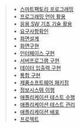 > * [스마트팩토리 프로그래밍](https://github.com/yungjin/-/tree/master/1.%EC%8A%A4%EB%A7%88%ED%8A%B8%ED%8C%A9%ED%86%A0%EB%A6%AC%20%ED%94%84%EB%A1%9C%EA%B7%B8%EB%9E%98%EB%B0%8D)
> * [프로그래밍 언어 활용](https://github.com/yungjin/-/tree/master/2.%ED%94%84%EB%A1%9C%EA%B7%B8%EB%9E%98%EB%B0%8D%20%EC%96%B8%EC%96%B4%20%ED%99%9C%EC%9A%A9)
> * [응용 SW 기초 기술 활용](https://github.com/yungjin/-/tree/master/3.%EC%9D%91%EC%9A%A9%20SW%20%EA%B8%B0%EC%B4%88%20%EA%B8%B0%EC%88%A0%20%ED%99%9C%EC%9A%A9)
> * [요구사항확인](https://github.com/yungjin/-/tree/master/4.%EC%9A%94%EA%B5%AC%EC%82%AC%ED%95%AD%20%ED%99%95%EC%9D%B8)
> * [화면설계](https://github.com/yungjin/-/tree/master/5.%ED%99%94%EB%A9%B4%EC%84%A4%EA%B3%84)
> * [화면구현](https://github.com/yungjin/KYH)
> * [인터페이스 구현](https://github.com/yungjin/-/tree/master/7.%EC%9D%B8%ED%84%B0%ED%8E%98%EC%9D%B4%EC%8A%A4%EA%B5%AC%ED%98%84)
> * [서버프로그램 구현](https://github.com/yungjin/-/blob/master/%EC%B5%9C%EC%98%81%EC%A7%84.zip)
> * [데이터 입출력 구현](https://github.com/yungjin/gdc/blob/master/%EC%B5%9C%EC%98%81%EC%A7%84%20%EB%8D%B0%EC%9D%B4%ED%84%B0%20%EC%9E%85%EC%B6%9C%EB%A0%A5.zip)
> * [통합 구현](https://github.com/yungjin/gdc/blob/master/%EC%9D%B4%EC%A7%80%ED%98%84%ED%8C%80.zip)
> * [제품소프트웨어 패키징](https://github.com/yungjin/-/blob/master/%EC%B5%9C%EC%98%81%EC%A7%84.zip)
> * [정보시스템 이행]()
> * [애플리케이션 테스트 수행]()
> * [애플리케이션 테스트 관리]()
> * [애플리케이션 배포]()
> * [프로젝트]()

